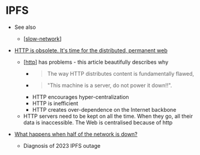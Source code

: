 IPFS
====

* See also
    * [[slow-network]]


* [HTTP is obsolete. It's time for the distributed, permanent web](https://ipfs.io/ipfs/QmNhFJjGcMPqpuYfxL62VVB9528NXqDNMFXiqN5bgFYiZ1/its-time-for-the-permanent-web.html)
    * [[http]] has problems - this article beautifully describes why
        * > The way HTTP distributes content is fundamentally flawed, 
        * > "This machine is a server, do not power it down!!". 
        * HTTP encourages hyper-centralization
        * HTTP is inefficient
        * HTTP creates over-dependence on the Internet backbone
    * HTTP servers need to be kept on all the time. When they go, all their data is inaccessible. The Web is centralised because of http
* [What happens when half of the network is down?](https://blog.ipfs.tech/2023-ipfs-unresponsive-nodes/)
    * Diagnosis of 2023 IPFS outage


[//begin]: # "Autogenerated link references for markdown compatibility"
[slow-network]: slow-network.md "Slow Network"
[http]: http.md "HTTP"
[//end]: # "Autogenerated link references"